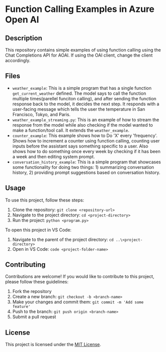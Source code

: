 # Function Calling Examples in Azure Open AI

## Description

This repository contains simple examples of using function calling using the Chat Completions API for AOAI. If using the OAI client, change the client accordingly.

## Files

- `weather_example`: This is a simple program that has a single function `get_current_weather` defined. The model says to call the function multiple times(parellel funciton calling), and after sending the function response back to the model, it decides the next step. It responds with a user-facing message which tells the user the temperature in San Francisco, Tokyo, and Paris.
- `weather_example_streaming.py`: This is an example of how to stream the response from the model while also checking if the model wanted to make a function/tool call. It extends the `weather_example`.
- `counter_example`: This example shows how to Do 'X' every 'frequency'. Shows how to increment a counter using function calling, counting user inputs before the assistant says something specific to a user. Also shows how to do something once every week by checking if it has been a week and then editing system prompt.
- `conversation_history_example`: This is a simple program that showcases some functionality for doing two things: 1) summarizing conversation history, 2) providing prompt suggestions based on conversation history.


## Usage

To use this project, follow these steps:

1. Clone the repository: `git clone <repository-url>`
2. Navigate to the project directory: `cd <project-directory>`
3. Run the project: `python <program.py>`

To open this project in VS Code: 
1. Navigate to the parent of the project directory: `cd ..\<project-directory>`
2. Open in VS Code: `code <project-folder-name>`

## Contributing

Contributions are welcome! If you would like to contribute to this project, please follow these guidelines:

1. Fork the repository
2. Create a new branch: `git checkout -b <branch-name>`
3. Make your changes and commit them: `git commit -m 'Add some feature'`
4. Push to the branch: `git push origin <branch-name>`
5. Submit a pull request

## License

This project is licensed under the [MIT License](LICENSE).
